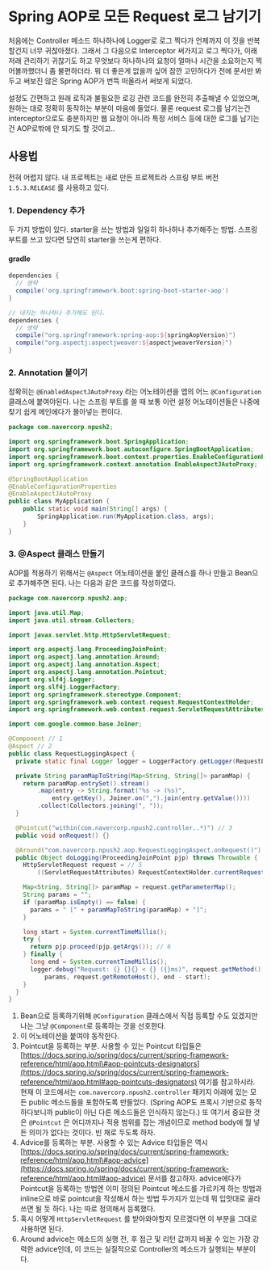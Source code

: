 # Spring AOP로 모든 Request 로그 남기기

처음에는 Controller 메소드 하나하나에 Logger로 로그 찍다가 언제까지 이 짓을 반복할건지 너무 귀찮아졌다. 그래서 그 다음으로 Interceptor 써가지고 로그 찍다가, 이래저래 관리하기 귀찮기도 하고 무엇보다 하나하나의 요청이 얼마나 시간을 소요하는지 찍어볼까했더니 좀 불편하더라. 뭐 더 좋은게 없을까 싶어 잠깐 고민하다가 전에 문서만 봐두고 써보진 않은 Spring AOP가 번뜩 떠올라서 써보게 되었다.

설정도 간편하고 원래 로직과 불필요한 로깅 관련 코드를 완전히 추출해낼 수 있었으며, 원하는 대로 정확히 동작하는 부분이 마음에 들었다. 물론 request 로그를 남기는건 interceptor으로도 충분하지만 웹 요청이 아니라 특정 서비스 등에 대한 로그를 남기는건 AOP로밖에 안 되기도 할 것이고..

## 사용법

전혀 어렵지 않다. 내 프로젝트는 새로 만든 프로젝트라 스프링 부트 버전 `1.5.3.RELEASE` 를 사용하고 있다.

### 1. Dependency 추가

두 가지 방법이 있다. starter을 쓰는 방법과 일일히 하나하나 추가해주는 방법. 스프링 부트를 쓰고 있다면 당연히 starter을 쓰는게 편하다.

#### gradle

```groovy
dependencies {
  // 생략
  compile('org.springframework.boot:spring-boot-starter-aop')
}

// 내지는 하나하나 추가해도 된다.
dependencies {
  // 생략
  compile("org.springframework:spring-aop:${springAopVersion}")
  compile("org.aspectj:aspectjweaver:${aspectjweaverVersion}")
}
```

### 2. Annotation 붙이기

정확히는 `@EnabledAspectJAutoProxy` 라는 어노테이션을 앱의 어느 `@Configuration` 클래스에 붙여야된다. 나는 스프링 부트를 쓸 때 보통 이런 설정 어노테이션들은 나중에 찾기 쉽게 메인에다가 몰아넣는 편이다.

```java
package com.navercorp.npush2;

import org.springframework.boot.SpringApplication;
import org.springframework.boot.autoconfigure.SpringBootApplication;
import org.springframework.boot.context.properties.EnableConfigurationProperties;
import org.springframework.context.annotation.EnableAspectJAutoProxy;

@SpringBootApplication
@EnableConfigurationProperties
@EnableAspectJAutoProxy
public class MyApplication {
    public static void main(String[] args) {
        SpringApplication.run(MyApplication.class, args);
    }
}
```

### 3. @Aspect 클래스 만들기

AOP를 적용하기 위해서는 `@Aspect` 어노테이션을 붙인 클래스를 하나 만들고 Bean으로 추가해주면 된다. 나는 다음과 같은 코드를 작성하였다.

```java
package com.navercorp.npush2.aop;

import java.util.Map;
import java.util.stream.Collectors;

import javax.servlet.http.HttpServletRequest;

import org.aspectj.lang.ProceedingJoinPoint;
import org.aspectj.lang.annotation.Around;
import org.aspectj.lang.annotation.Aspect;
import org.aspectj.lang.annotation.Pointcut;
import org.slf4j.Logger;
import org.slf4j.LoggerFactory;
import org.springframework.stereotype.Component;
import org.springframework.web.context.request.RequestContextHolder;
import org.springframework.web.context.request.ServletRequestAttributes;

import com.google.common.base.Joiner;

@Component // 1
@Aspect // 2
public class RequestLoggingAspect {
  private static final Logger logger = LoggerFactory.getLogger(RequestLoggingAspect.class);

  private String paramMapToString(Map<String, String[]> paramMap) {
    return paramMap.entrySet().stream()
        .map(entry -> String.format("%s -> (%s)",
            entry.getKey(), Joiner.on(",").join(entry.getValue())))
        .collect(Collectors.joining(", "));
  }

  @Pointcut("within(com.navercorp.npush2.controller..*)") // 3
  public void onRequest() {}

  @Around("com.navercorp.npush2.aop.RequestLoggingAspect.onRequest()") // 4
  public Object doLogging(ProceedingJoinPoint pjp) throws Throwable {
    HttpServletRequest request = // 5
        ((ServletRequestAttributes) RequestContextHolder.currentRequestAttributes()).getRequest();

    Map<String, String[]> paramMap = request.getParameterMap();
    String params = "";
    if (paramMap.isEmpty() == false) {
      params = " [" + paramMapToString(paramMap) + "]";
    }

    long start = System.currentTimeMillis();
    try {
      return pjp.proceed(pjp.getArgs()); // 6
    } finally {
      long end = System.currentTimeMillis();
      logger.debug("Request: {} {}{} < {} ({}ms)", request.getMethod(), request.getRequestURI(),
          params, request.getRemoteHost(), end - start);
    }
  }
}
```

1. Bean으로 등록하기위해 `@Configuration` 클래스에서 직접 등록할 수도 있겠지만 나는 그냥 `@Component`로 등록하는 것을 선호한다.
2. 이 어노테이션을 붙여야 동작한다.
3. Pointcut을 등록하는 부분. 사용할 수 있는 Pointcut 타입들은 [https://docs.spring.io/spring/docs/current/spring-framework-reference/html/aop.html\#aop-pointcuts-designators](https://docs.spring.io/spring/docs/current/spring-framework-reference/html/aop.html#aop-pointcuts-designators) 여기를 참고하시라. 현재 이 코드에서는 `com.navercorp.npush2.controller` 패키지 아래에 있는 모든 public 메소드들을 포함하도록 만들었다. \(Spring AOP도 프록시 기반으로 동작하다보니까 public이 아닌 다른 메소드들은 인식하지 않는다.\) 또 여기서 중요한 것은 `@Pointcut` 은 어디까지나 적용 범위를 잡는 개념이므로 method body에 뭘 넣든 의미가 없다는 것이다. 빈 채로 두도록 하자.
4. Advice를 등록하는 부분. 사용할 수 있는 Advice 타입들은 역시 [https://docs.spring.io/spring/docs/current/spring-framework-reference/html/aop.html\#aop-advice](https://docs.spring.io/spring/docs/current/spring-framework-reference/html/aop.html#aop-advice) 문서를 참고하자. advice에다가 Pointcut을 등록하는 방법엔 이미 정의된 Pointcut 메소드를 가르키게 하는 방법과 inline으로 바로 pointcut을 작성해서 하는 방법 두가지가 있는데 뭐 입맛대로 골라쓰면 될 듯 하다. 나는 따로 정의해서 등록했다.
5. 혹시 어떻게 `HttpServletRequest` 를 받아와야할지 모르겠다면 이 부분을 그대로 사용하면 된다.
6. Around advice는 메소드의 실행 전, 후 접근 및 리턴 값까지 바꿀 수 있는 가장 강력한 advice인데, 이 코드는 실질적으로 Controller의 메소드가 실행되는 부분이다.



